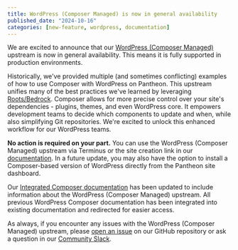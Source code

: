 ```yaml
---
title: WordPress (Composer Managed) is now in general availability
published_date: "2024-10-16"
categories: [new-feature, wordpress, documentation]
---
```


We are excited to announce that our [WordPress (Composer Managed)](https://github.com/pantheon-systems/wordpress-composer-managed) upstream is now in general availability. This means it is fully supported in production environments.

Historically, we've provided multiple (and sometimes conflicting) examples of how to use Composer with WordPress on Pantheon. This upstream unifies many of the best practices we've learned by leveraging [Roots/Bedrock](https://roots.io/bedrock/). Composer allows for more precise control over your site's dependencies - plugins, themes, and even WordPress core. It empowers development teams to decide which components to update and when, while also simplifying Git repositories. We're excited to unlock this enhanced workflow for our WordPress teams.

**No action is required on your part.** You can use the WordPress (Composer Managed) upstream via Terminus or the site creation link in our [documentation](/guides/integrated-composer/create#wordpress-with-integrated-composer-and-bedrock). In a future update, you may also have the option to install a Composer-based version of WordPress directly from the Pantheon site dashboard.

Our [Integrated Composer documentation](/guides/integrated-composer) has been updated to include information about the WordPress (Composer Managed) upstream. All previous WordPress Composer documentation has been integrated into existing documentation and redirected for easier access.

As always, if you encounter any issues with the WordPress (Composer Managed) upstream, please [open an issue](https://github.com/pantheon-systems/wordpress-composer-managed/issues) on our GitHub repository or ask a question in our [Community Slack](https://slackin.pantheon.io/).
